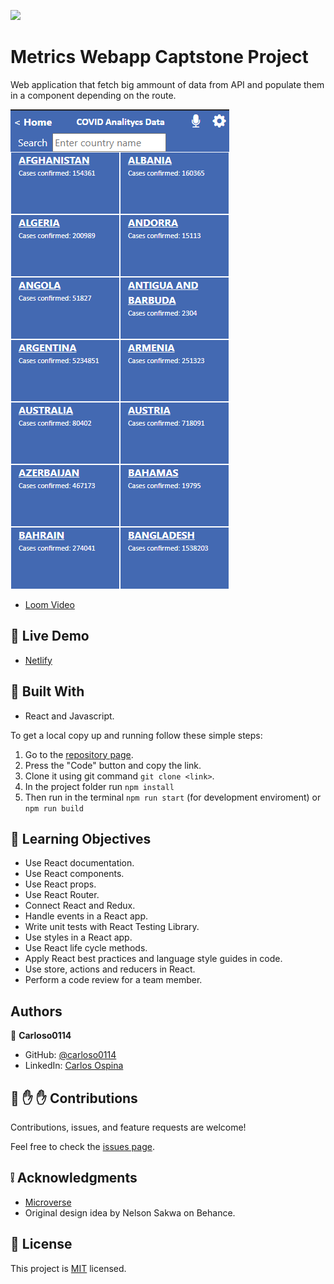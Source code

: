 ![](https://img.shields.io/badge/Microverse-blueviolet)

# Metrics Webapp Captstone Project

Web application that fetch big ammount of data from API and populate them in a component depending on the route.

 ![screenshot](./app_screenshot.png)  
- [Loom Video](https://www.loom.com/share/7e82368bfcb348428c0953ddb1691b0c)
## :red_circle: Live Demo

- [Netlify](https://covid-metrics-data.netlify.app/) 


## :hammer: Built With

- React and Javascript.

To get a local copy up and running follow these simple steps:

1. Go to the [repository page](https://github.com/carloso0114/React-metrics-webapp).
2. Press the "Code" button and copy the link.
3. Clone it using git command `git clone <link>`.
4. In the project folder run `npm install`
5. Then run in the terminal `npm run start` (for development enviroment) or `npm run build`

## :blue_book: Learning Objectives

- Use React documentation.
- Use React components.
- Use React props.
- Use React Router.
- Connect React and Redux.
- Handle events in a React app.
- Write unit tests with React Testing Library.
- Use styles in a React app.
- Use React life cycle methods.
- Apply React best practices and language style guides in code.
- Use store, actions and reducers in React.
- Perform a code review for a team member.

## Authors

👤 **Carloso0114**

- GitHub: [@carloso0114](https://github.com/carloso0114)
- LinkedIn: [Carlos Ospina](https://www.linkedin.com/in/carlosospina/)

## 🤝 :raised_hand: :raised_hand: Contributions

Contributions, issues, and feature requests are welcome!

Feel free to check the [issues page](https://github.com/carloso0114/React-metrics-webapp/issues).

## :grey_exclamation: Acknowledgments

- [Microverse](https://www.microverse.org/)
- Original design idea by Nelson Sakwa on Behance.

## 📝 License

This project is [MIT](LICENSE) licensed.
